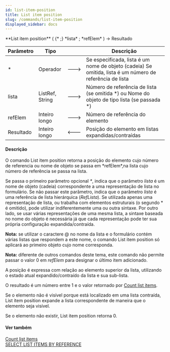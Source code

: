 ```yaml
---
id: list-item-position
title: List item position
slug: /commands/list-item-position
displayed_sidebar: docs
---
```


<!--REF #_command_.List item position.Syntax-->**List item position** ( {* ;} *lista* ; *refElem* ) -> Resultado<!-- END REF-->
<!--REF #_command_.List item position.Params-->
| Parâmetro | Tipo |  | Descrição |
| --- | --- | --- | --- |
| * | Operador | &#x1F852; | Se especificada, lista é um nome de objeto (cadeia) Se omitida, lista é um número de referência de lista |
| lista | ListRef, String | &#x1F852; | Número de referência de lista (se omitida *) ou Nome do objeto de tipo lista (se passada *) |
| refElem | Inteiro longo | &#x1F852; | Número de referência do elemento |
| Resultado | Inteiro longo | &#x1F850; | Posição do elemento em listas expandidas/contraídas |

<!-- END REF-->

#### Descrição 

<!--REF #_command_.List item position.Summary-->O comando List item position retorna a posição do elemento cujo número de referencia ou nome de objeto se passa em *refElem*,na lista cujo número de referência se passa na lista.<!-- END REF-->

Se passa o primeiro parâmetro opcional *\**, indica que o parâmetro *lista* é um nome de objeto (cadeia) correspondente a uma representação de lista no formulário. Se não passar este parâmetro, indica que o parâmetro *lista* é uma referência de lista hierárquica (*RefLista*). Se utilizada apenas uma representação de lista, ou trabalha com elementos estruturais (o segundo \* é omitido), pode utilizar indiferentemente uma ou outra sintaxe. Por outro lado, se usar várias representações de uma mesma lista, a sintaxe baseada no nome do objeto é necessária já que cada representação pode ter sua própria configuração expandida/contraída.

**Nota:** se utilizar o caractere @ no nome da lista e o formulário contém várias listas que respondem a este nome, o comando List item position só aplicará ao primeiro objeto cujo nome corresponda.

**Nota:** diferente de outros comandos deste tema, este comando não permite passar o valor 0 em *refElem* para designar o último item adicionado. 

A posição é expressa com relação ao elemento superior da lista, utilizando o estado atual expandido/contraído da lista e sua sub-lista.

O resultado é um número entre 1 e o valor retornado por [Count list items](count-list-items.md "Count list items"). 

Se o elemento não é visível porque está localizado em uma lista contraída, List item position expande a lista correspondente de maneira que o elemento seja visível. 

Se o elemento não existir, List item position retorna 0.

#### Ver também 

[Count list items](count-list-items.md)  
[SELECT LIST ITEMS BY REFERENCE](select-list-items-by-reference.md)  